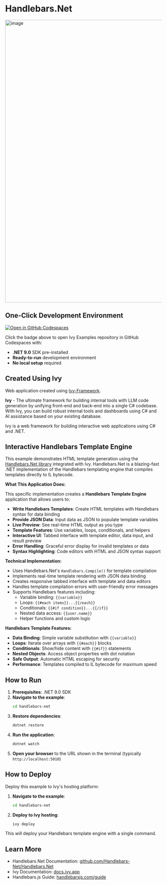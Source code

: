 # Handlebars.Net

<img width="1918" height="906" alt="image" src="https://github.com/user-attachments/assets/c84895a5-4a11-423d-8035-97403f271407" />

## One-Click Development Environment

[![Open in GitHub Codespaces](https://github.com/codespaces/badge.svg)](https://github.com/codespaces/new?hide_repo_select=true&ref=main&repo=Ivy-Interactive%2FIvy-Examples&machine=standardLinux32gb&devcontainer_path=.devcontainer%2Fhandlebars-net%2Fdevcontainer.json&location=EuropeWest)

Click the badge above to open Ivy Examples repository in GitHub Codespaces with:
- **.NET 9.0** SDK pre-installed
- **Ready-to-run** development environment
- **No local setup** required

## Created Using Ivy

Web application created using [Ivy-Framework](https://github.com/Ivy-Interactive/Ivy-Framework).

**Ivy** - The ultimate framework for building internal tools with LLM code generation by unifying front-end and back-end into a single C# codebase. With Ivy, you can build robust internal tools and dashboards using C# and AI assistance based on your existing database.

Ivy is a web framework for building interactive web applications using C# and .NET.

## Interactive Handlebars Template Engine

This example demonstrates HTML template generation using the [Handlebars.Net library](https://github.com/Handlebars-Net/Handlebars.Net) integrated with Ivy. Handlebars.Net is a blazing-fast .NET implementation of the Handlebars templating engine that compiles templates directly to IL bytecode.

**What This Application Does:**

This specific implementation creates a **Handlebars Template Engine** application that allows users to:

- **Write Handlebars Templates**: Create HTML templates with Handlebars syntax for data binding
- **Provide JSON Data**: Input data as JSON to populate template variables
- **Live Preview**: See real-time HTML output as you type
- **Template Features**: Use variables, loops, conditionals, and helpers
- **Interactive UI**: Tabbed interface with template editor, data input, and result preview
- **Error Handling**: Graceful error display for invalid templates or data
- **Syntax Highlighting**: Code editors with HTML and JSON syntax support

**Technical Implementation:**

- Uses Handlebars.Net's `Handlebars.Compile()` for template compilation
- Implements real-time template rendering with JSON data binding
- Creates responsive tabbed interface with template and data editors
- Handles template compilation errors with user-friendly error messages
- Supports Handlebars features including:
  - Variable binding: `{{variable}}`
  - Loops: `{{#each items}}...{{/each}}`
  - Conditionals: `{{#if condition}}...{{/if}}`
  - Nested data access: `{{user.name}}`
  - Helper functions and custom logic

**Handlebars Template Features:**

- **Data Binding**: Simple variable substitution with `{{variable}}`
- **Loops**: Iterate over arrays with `{{#each}}` blocks
- **Conditionals**: Show/hide content with `{{#if}}` statements
- **Nested Objects**: Access object properties with dot notation
- **Safe Output**: Automatic HTML escaping for security
- **Performance**: Templates compiled to IL bytecode for maximum speed

## How to Run

1. **Prerequisites**: .NET 9.0 SDK
2. **Navigate to the example**:
   ```bash
   cd handlebars-net
   ```
3. **Restore dependencies**:
   ```bash
   dotnet restore
   ```
4. **Run the application**:
   ```bash
   dotnet watch
   ```
5. **Open your browser** to the URL shown in the terminal (typically `http://localhost:5010`)

## How to Deploy

Deploy this example to Ivy's hosting platform:

1. **Navigate to the example**:
   ```bash
   cd handlebars-net
   ```
2. **Deploy to Ivy hosting**:
   ```bash
   ivy deploy
   ```
This will deploy your Handlebars template engine with a single command.

## Learn More

- Handlebars.Net Documentation: [github.com/Handlebars-Net/Handlebars.Net](https://github.com/Handlebars-Net/Handlebars.Net)
- Ivy Documentation: [docs.ivy.app](https://docs.ivy.app)
- Handlebars.js Guide: [handlebarsjs.com/guide](https://handlebarsjs.com/guide)
